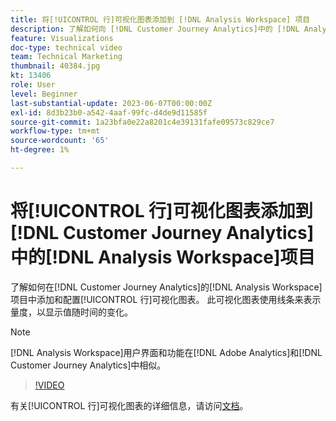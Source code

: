 ```yaml
---
title: 将[!UICONTROL 行]可视化图表添加到 [!DNL Analysis Workspace] 项目
description: 了解如何向 [!DNL Customer Journey Analytics]中的 [!DNL Analysis Workspace] 项目添加和配置[!UICONTROL 行]可视化图表。
feature: Visualizations
doc-type: technical video
team: Technical Marketing
thumbnail: 40384.jpg
kt: 13406
role: User
level: Beginner
last-substantial-update: 2023-06-07T00:00:00Z
exl-id: 8d3b23b0-a542-4aaf-99fc-d4de9d11585f
source-git-commit: 1a23bfa0e22a8201c4e39131fafe09573c829ce7
workflow-type: tm+mt
source-wordcount: '65'
ht-degree: 1%

---
```


# 将[!UICONTROL 行]可视化图表添加到[!DNL Customer Journey Analytics]中的[!DNL Analysis Workspace]项目

了解如何在[!DNL Customer Journey Analytics]的[!DNL Analysis Workspace]项目中添加和配置[!UICONTROL 行]可视化图表。 此可视化图表使用线条来表示量度，以显示值随时间的变化。

>[!NOTE]
>
>[!DNL Analysis Workspace]用户界面和功能在[!DNL Adobe Analytics]和[!DNL Customer Journey Analytics]中相似。

>[!VIDEO](https://video.tv.adobe.com/v/40384/?quality=12&learn=on)

有关[!UICONTROL 行]可视化图表的详细信息，请访问[文档](https://experienceleague.adobe.com/docs/analytics-platform/using/cja-workspace/visualizations/line.html)。
